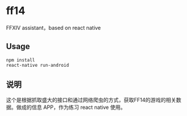 # ff14
FFXIV assistant，based on react native

## Usage
```
npm install
react-native run-android
```

## 说明
这个是根据抓取盛大的接口和通过网络爬虫的方式，获取FF14的游戏的相关数据。做成的信息 APP，作为练习 react native 使用。